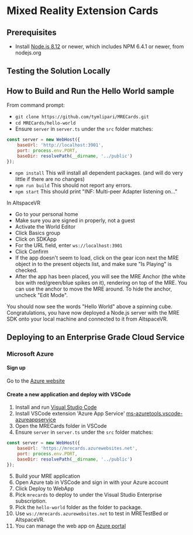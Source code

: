 # Mixed Reality Extension Cards

## Prerequisites
* Install [Node.js 8.12](https://nodejs.org/download/release/v8.12.0/) or
newer, which includes NPM 6.4.1 or newer, from nodejs.org

## Testing the Solution Locally

## How to Build and Run the Hello World sample
From command prompt:
* `git clone https://github.com/tymlipari/MRECards.git`
* `cd MRECards/hello-world`
* Ensure `server` in `server.ts` under the `src` folder matches: 
```js
const server = new WebHost({
    baseUrl: 'http://localhost:3901',
    port: process.env.PORT,
    baseDir: resolvePath(__dirname, '../public')
});
```
* `npm install` This will install all dependent packages. (and will do very
little if there are no changes)
* `npm run build` This should not report any errors.
* `npm start` This should print "INF: Multi-peer Adapter listening on..."

In AltspaceVR
* Go to your personal home
* Make sure you are signed in properly, not a guest
* Activate the World Editor
* Click Basics group
* Click on SDKApp
* For the URL field, enter `ws://localhost:3901`
* Click Confirm
* If the app doesn't seem to load, click on the gear icon next the MRE object
in to the present objects list, and make sure "Is Playing" is checked.
* After the app has been placed, you will see the MRE Anchor (the white box
with red/green/blue spikes on it), rendering on top of the MRE. You can use the
anchor to move the MRE around. To hide the anchor, uncheck "Edit Mode".

You should now see the words "Hello World" above a spinning cube.
Congratulations, you have now deployed a Node.js server with the MRE SDK onto
your local machine and connected to it from AltspaceVR.

## Deploying to an Enterprise Grade Cloud Service

### Microsoft Azure

#### Sign up
Go to the [Azure website](https://azure.microsoft.com/en-us/free/)

#### Create a new application and deploy with VSCode 
1. Install and run [Visual Studio Code](https://code.visualstudio.com/)
2. Install VSCode extension 'Azure App Service'  [ms-azuretools.vscode-azureappservice](https://marketplace.visualstudio.com/items?itemName=ms-azuretools.vscode-azureappservice)
3. Open the MRECards folder in VSCode 
4. Ensure `server` in `server.ts` under the `src` folder matches: 
```js
const server = new WebHost({
    baseUrl: 'https://mrecards.azurewebsites.net',
    port: process.env.PORT,
    baseDir: resolvePath(__dirname, '../public')
});
```
5. Build your MRE application
6. Open Azure tab in VSCode and sign in with your Azure account
7. Click Deploy to WebApp
8. Pick `mrecards` to deploy to under the Visual Studio Enterprise subscription.
9. Pick the `hello-world` folder as the folder to package.
10. Use `ws://mrecards.azurewebsites.net` to test in MRETestBed or AltspaceVR.
11. You can manage the web app on [Azure portal](https://portal.azure.com)
